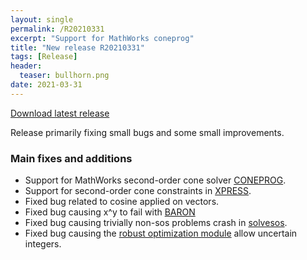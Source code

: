 ```yaml
---
layout: single
permalink: /R20210331
excerpt: "Support for MathWorks coneprog"
title: "New release R20210331"
tags: [Release]
header:
  teaser: bullhorn.png
date: 2021-03-31
---
```


[Download latest release](/download)

Release primarily fixing small bugs and some small improvements.

### Main fixes and additions

* Support for MathWorks second-order cone solver [CONEPROG](/solver/coneprog/).
* Support for second-order cone constraints in [XPRESS](/solver/xpress/).
* Fixed bug related to cosine applied on vectors.
* Fixed bug causing x^y to fail with [BARON](/solver/baron/)
* Fixed bug causing trivially non-sos problems crash in [solvesos](/command/solvesos).
* Fixed bug causing the [robust optimization module](/tutorial/robustoptimization/) allow uncertain integers.












